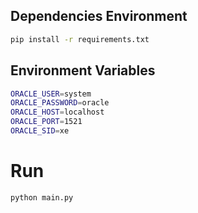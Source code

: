 ## Dependencies Environment

```sh
pip install -r requirements.txt
```

## Environment Variables

```sh
ORACLE_USER=system
ORACLE_PASSWORD=oracle
ORACLE_HOST=localhost
ORACLE_PORT=1521
ORACLE_SID=xe
```

# Run

```sh
python main.py
```
